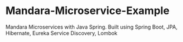 # Mandara-Microservice-Example
Mandara Microservices with Java Spring. Built using Spring Boot, JPA, Hibernate, Eureka Service Discovery, Lombok

